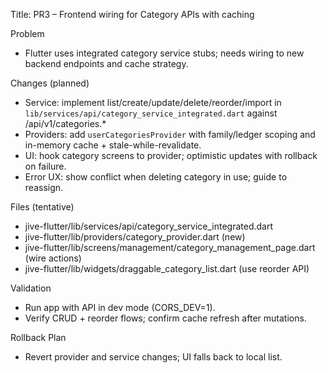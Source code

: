 Title: PR3 – Frontend wiring for Category APIs with caching

Problem
- Flutter uses integrated category service stubs; needs wiring to new backend endpoints and cache strategy.

Changes (planned)
- Service: implement list/create/update/delete/reorder/import in `lib/services/api/category_service_integrated.dart` against /api/v1/categories.*
- Providers: add `userCategoriesProvider` with family/ledger scoping and in-memory cache + stale-while-revalidate.
- UI: hook category screens to provider; optimistic updates with rollback on failure.
- Error UX: show conflict when deleting category in use; guide to reassign.

Files (tentative)
- jive-flutter/lib/services/api/category_service_integrated.dart
- jive-flutter/lib/providers/category_provider.dart (new)
- jive-flutter/lib/screens/management/category_management_page.dart (wire actions)
- jive-flutter/lib/widgets/draggable_category_list.dart (use reorder API)

Validation
- Run app with API in dev mode (CORS_DEV=1).
- Verify CRUD + reorder flows; confirm cache refresh after mutations.

Rollback Plan
- Revert provider and service changes; UI falls back to local list.

